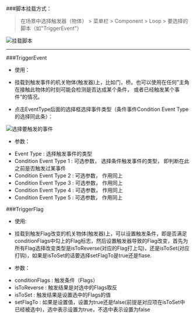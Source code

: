 
###脚本挂载方式：

> 在场景中选择触发器（物体） > 菜单栏 > Component > Loop > 要选择的脚本（如"TriggerEvent"）

![挂载脚本](http://ww2.sinaimg.cn/mw690/628085d9jw1e3cbulhijpj.jpg "选择要挂载的脚本")

- - -
###TriggerEvent

 - 使用：
  * 挂载到触发事件的机关物体(触发器)上，比如门，桥。也可以使用在任何”主角在接触此物体的时刻可能会检测是否达成某个条件， 或者已经触发某个事件“的情况。

  * 点击EventType后面的选择框选择事件类型（条件事件Condition Event Type的选择同此条）：
  
![选择要触发的事件](http://ww2.sinaimg.cn/mw690/628085d9jw1e3cbyak598j.jpg "选择要触发的事件")

 - 参数：
  * Event Type : 选择触发事件的类型
  * Condition Event Type 1 : 可选参数， 选择条件触发事件的类型， 即判断在此之前是否触发过某事件
  * Condition Event Type 2 : 可选参数， 作用同上
  * Condition Event Type 3 : 可选参数， 作用同上
  * Condition Event Type 4 : 可选参数， 作用同上
  * Condition Event Type 5 : 可选参数， 作用同上

###TriggerFlag
 - 使用:
  * 挂载到触发Flag改变的机关物体(触发器)上，可以设置触发条件，即是否满足conditionFlags中勾上的Flag标志，然后设置触发器导致的Flag改变，首先为所有Flag选择改变类型是isToReverse(对应的Flag打上勾)，还是isToSet(对应打钩)，如果是isToSet的话要选择setFlagTo是true还是flase.
 
 - 参数：
  * conditionFlags : 触发条件（Flags）
  * isToReverse : 触发结果是对选中的Flags取反
  * isToSet : 触发结果是设置选中的Flags的值
  * setFlagTo : 如果是设置值，设置为true还是false(前提是对应项在isToSet中已经被选中)，选中表示设置为true，不选中表示设置为false
